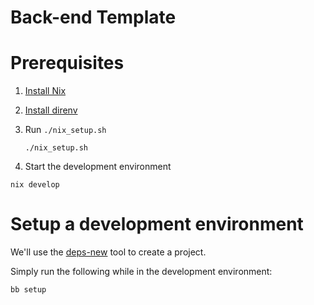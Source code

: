 # Back-end Template

# Prerequisites

1. [Install Nix](https://nixos.org/download/)
2. [Install direnv](https://direnv.net/docs/installation.html)
3. Run `./nix_setup.sh`
   ``` shell
   ./nix_setup.sh
   ```

4. Start the development environment
  ``` shell
  nix develop
  ```

# Setup a development environment

We'll use the [deps-new](https://github.com/seancorfield/deps-new) tool to
create a project.

Simply run the following while in the development environment:

``` shell
bb setup
```
